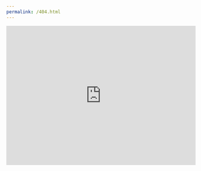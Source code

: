 ```yaml
---
permalink: /404.html
---
```


<iframe src="https://www.facebook.com/plugins/post.php?href=https%3A%2F%2Fwww.facebook.com%2Fagostonlaszloartist%2Fphotos%2Fa.524079604362809.1073741827.447410712029699%2F862520413852058%2F%3Ftype%3D3&width=500" width="500" height="370" style="border:none;overflow:hidden" scrolling="no" frameborder="0" allowTransparency="true"></iframe>
